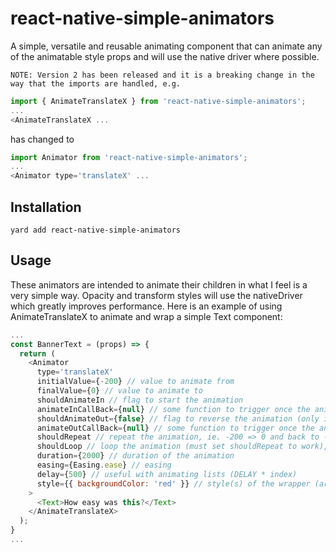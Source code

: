# react-native-simple-animators

A simple, versatile and reusable animating component that can animate any of the animatable style props and will use the native driver where possible.

`NOTE: Version 2 has been released and it is a breaking change in the way that the imports are handled, e.g.`

```js
import { AnimateTranslateX } from 'react-native-simple-animators';
...
<AnimateTranslateX ...
```

has changed to

```js
import Animator from 'react-native-simple-animators';
...
<Animator type='translateX' ...
```

## Installation

```shell
yard add react-native-simple-animators
```

## Usage

These animators are intended to animate their children in what I feel is a very simple way.
Opacity and transform styles will use the nativeDriver which greatly improves performance.
Here is an example of using AnimateTranslateX to animate and wrap a simple Text component:

```js
...
const BannerText = (props) => {
  return (
    <Animator
      type='translateX'
      initialValue={-200} // value to animate from
      finalValue={0} // value to animate to
      shouldAnimateIn // flag to start the animation
      animateInCallBack={null} // some function to trigger once the animation has ended
      shouldAnimateOut={false} // flag to reverse the animation (only if shouldAnimateIn was previously set)
      animateOutCallBack={null} // some function to trigger once the animation has ended
      shouldRepeat // repeat the animation, ie. -200 => 0 and back to -200 etc.
      shouldLoop // loop the animation (must set shouldRepeat to work), ie. -200 => 0 => reset to 0 => -200 => 0 etc.
      duration={2000} // duration of the animation
      easing={Easing.ease} // easing
      delay={500} // useful with animating lists (DELAY * index)
      style={{ backgroundColor: 'red' }} // style(s) of the wrapper (array or object)
    >
      <Text>How easy was this?</Text>
    </AnimateTranslateX>
  );
}
...
```
